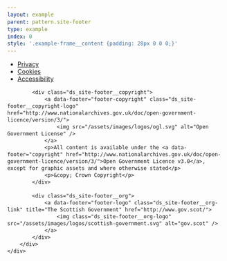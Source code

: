 ```yaml
---
layout: example
parent: pattern.site-footer
type: example
index: 0
style: '.example-frame__content {padding: 28px 0 0 0;}'
---
```


<footer class="ds_site-footer  ds_reversed">
    <div class="ds_wrapper">
        <div class="ds_site-footer__content">
            <ul class="ds_site-footer__site-items">
                <li class="ds_site-items__item">
                    <a data-footer="footer-link-1" href="#">Privacy</a>
                </li>
                <li class="ds_site-items__item">
                    <a data-footer="footer-link-2" href="#">Cookies</a>
                </li>
                <li class="ds_site-items__item">
                    <a data-footer="footer-link-3" href="#">Accessibility</a>
                </li>
            </ul>

            <div class="ds_site-footer__copyright">
                <a data-footer="footer-copyright" class="ds_site-footer__copyright-logo" href="http://www.nationalarchives.gov.uk/doc/open-government-licence/version/3/">
                    <img src="/assets/images/logos/ogl.svg" alt="Open Government License" />
                </a>
                <p>All content is available under the <a data-footer="copyright" href="http://www.nationalarchives.gov.uk/doc/open-government-licence/version/3/">Open Government Licence v3.0</a>, except for graphic assets and where otherwise stated</p>
                <p>&copy; Crown Copyright</p>
            </div>

            <div class="ds_site-footer__org">
                <a data-footer="footer-logo" class="ds_site-footer__org-link" title="The Scottish Government" href="http://www.gov.scot/">
                    <img class="ds_site-footer__org-logo" src="/assets/images/logos/scottish-government.svg" alt="gov.scot" />
                </a>
            </div>
        </div>
    </div>
</footer>
